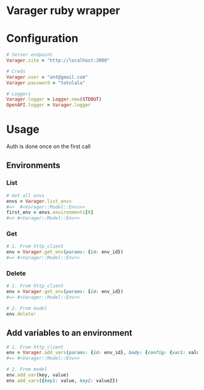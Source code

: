 Varager ruby wrapper
=======================

# Configuration
```ruby
# Server endpoint
Varager.site = "http://localhost:3000" 

# Creds
Varager.user = "ant@gmail.com"
Varager.password = "totolala"

# Loggers
Varager.logger = Logger.new(STDOUT)
OpenAPI.logger = Varager.logger
```

# Usage
Auth is done once on the first call

## Environments
### List
```ruby
# Get all envs
envs = Varager.list_envs
#=>  #<Varager::Model::Envs>>
first_env = envs.environments[0]
#=> #<Varager::Model::Env>>
```
### Get 
```ruby
# 1. From http_client
env = Varager.get_env(params: {id: env_id})
#=> #<Varager::Model::Env>>
```
### Delete
```ruby
# 1. From http_client
env = Varager.get_env(params: {id: env_id})
#=> #<Varager::Model::Env>>

# 2. From model
env.delete!
```

## Add variables to an environment
```ruby
# 1. From http_client
env = Varager.add_vars(params: {id: env_id}, body: {config: {var1: value, var2: value2}})
#=> #<Varager::Model::Env>>

# 2. From model
env.add_var(key, value)
env.add_vars({key1: value, key2: value2})
```
